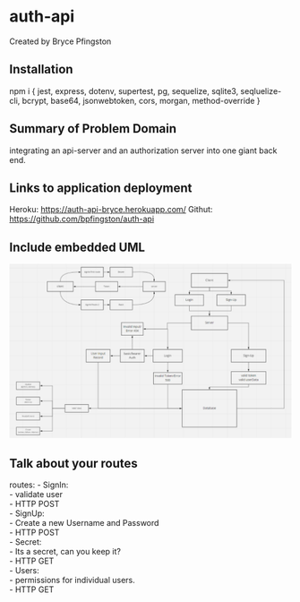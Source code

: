 # auth-api
Created by Bryce Pfingston  

## Installation  
npm i { jest, express, dotenv, supertest, pg, sequelize, sqlite3, seqluelize-cli, bcrypt, base64, jsonwebtoken, cors, morgan, method-override }  
  
## Summary of Problem Domain  
integrating an api-server and an authorization server into one giant back end. 


## Links to application deployment  
 
Heroku: https://auth-api-bryce.herokuapp.com/
Githut: https://github.com/bpfingston/auth-api
  
## Include embedded UML
![embedded UML](./images/devpath.png)

## Talk about your routes

routes:
    - SignIn:  
        - validate user  
        - HTTP POST  
    - SignUp:  
        - Create a new Username and Password  
        - HTTP POST  
    - Secret:  
        - Its a secret, can you keep it?  
        - HTTP GET  
    - Users:  
        - permissions for individual users.  
        - HTTP GET  
